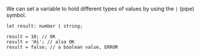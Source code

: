 We can set a variable to hold different types of values by using the `|` (pipe) symbol.

```
let result: number | string;

result = 10; // OK
result = 'Hi'; // also OK
result = false; // a boolean value, ERROR
```